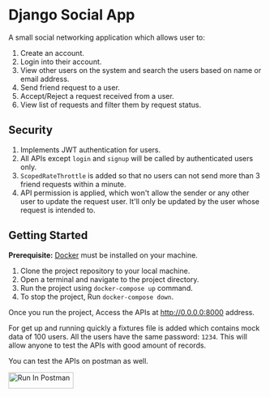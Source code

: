 # Django Social App

A small social networking application which allows user to:

1. Create an account.
2. Login into their account.
3. View other users on the system and search the users based on name or email address.
4. Send friend request to a user.
5. Accept/Reject a request received from a user.
6. View list of requests and filter them by request status.

## Security

1. Implements JWT authentication for users.
2. All APIs except `login` and `signup` will be called by authenticated users only.
3. `ScopedRateThrottle` is added so that no users can not send more than 3 friend requests within a minute.
4. API permission is applied, which won't allow the sender or any other user to update the request user. It'll only be updated by the user whose request is intended to.

## Getting Started

**Prerequisite:** [Docker](https://www.docker.com/products/docker-desktop/) must be installed on your machine.

1. Clone the project repository to your local machine.
2. Open a terminal and navigate to the project directory.
3. Run the project using `docker-compose up` command.
4. To stop the project, Run `docker-compose down`.

Once you run the project, Access the APIs at http://0.0.0.0:8000 address.

For get up and running quickly a fixtures file is added which contains mock data of 100 users. All the users have the same password: `1234`. This will allow anyone to test the APIs with good amount of records.

You can test the APIs on postman as well.

[<img src="https://run.pstmn.io/button.svg" alt="Run In Postman" style="width: 128px; height: 32px;">](https://app.getpostman.com/run-collection/17396704-a24032fe-e59c-40a2-8019-b1df3d90e576?action=collection%2Ffork&source=rip_markdown&collection-url=entityId%3D17396704-a24032fe-e59c-40a2-8019-b1df3d90e576%26entityType%3Dcollection%26workspaceId%3D392b781a-05ab-415b-9eb8-456aca6f3129)
